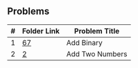 ##  Problems

| #  | Folder Link | Problem Title                           |
|:--:|-------------|-----------------------------------------|
| 1  | [67](67)    | Add Binary                              |
| 2  | [2](2)      | Add Two Numbers                         |
